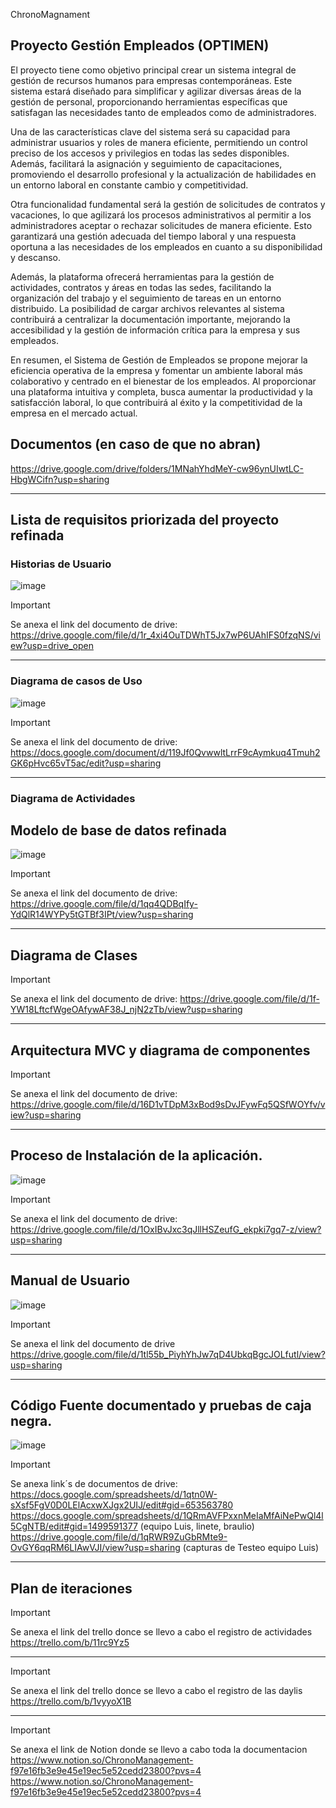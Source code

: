 ChronoMagnament
## Proyecto Gestión Empleados (OPTIMEN)
El proyecto tiene como objetivo principal crear un sistema integral de gestión de recursos humanos para empresas contemporáneas. Este sistema estará diseñado para simplificar y agilizar diversas áreas de la gestión de personal, proporcionando herramientas específicas que satisfagan las necesidades tanto de empleados como de administradores.

Una de las características clave del sistema será su capacidad para administrar usuarios y roles de manera eficiente, permitiendo un control preciso de los accesos y privilegios en todas las sedes disponibles. Además, facilitará la asignación y seguimiento de capacitaciones, promoviendo el desarrollo profesional y la actualización de habilidades en un entorno laboral en constante cambio y competitividad.

Otra funcionalidad fundamental será la gestión de solicitudes de contratos y vacaciones, lo que agilizará los procesos administrativos al permitir a los administradores aceptar o rechazar solicitudes de manera eficiente. Esto garantizará una gestión adecuada del tiempo laboral y una respuesta oportuna a las necesidades de los empleados en cuanto a su disponibilidad y descanso.

Además, la plataforma ofrecerá herramientas para la gestión de actividades, contratos y áreas en todas las sedes, facilitando la organización del trabajo y el seguimiento de tareas en un entorno distribuido. La posibilidad de cargar archivos relevantes al sistema contribuirá a centralizar la documentación importante, mejorando la accesibilidad y la gestión de información crítica para la empresa y sus empleados.

En resumen, el Sistema de Gestión de Empleados se propone mejorar la eficiencia operativa de la empresa y fomentar un ambiente laboral más colaborativo y centrado en el bienestar de los empleados. Al proporcionar una plataforma intuitiva y completa, busca aumentar la productividad y la satisfacción laboral, lo que contribuirá al éxito y la competitividad de la empresa en el mercado actual.

## Documentos (en caso de que no abran)
https://drive.google.com/drive/folders/1MNahYhdMeY-cw96ynUIwtLC-HbgWCifn?usp=sharing


----------------------------------------------------------------------------------------------------------------


## Lista de requisitos priorizada del proyecto refinada
### Historias de Usuario
![image](https://github.com/Ale0515-GG/Integradora/assets/116208731/2376125f-8898-4771-a29d-d7d0dfe2ebe1)

> [!IMPORTANT]
> Se anexa el link del documento de drive:
https://drive.google.com/file/d/1r_4xi4OuTDWhT5Jx7wP6UAhIFS0fzqNS/view?usp=drive_open
-----------------------------------------------------------------------------------------------------------------------

### Diagrama de casos de Uso
![image](https://github.com/Ale0515-GG/Integradora/assets/116208731/6015cc57-7894-4ddb-8541-718dfbdc609c)

> [!IMPORTANT]
> Se anexa el link del documento de drive:
https://docs.google.com/document/d/119Jf0QvwwltLrrF9cAymkuq4Tmuh2GK6pHvc65vT5ac/edit?usp=sharing
--------------------------------------------------------------------------------------------------------------------
### Diagrama de Actividades

## Modelo de base de datos refinada
![image](https://github.com/Ale0515-GG/Integradora/assets/116208731/480c6451-dc04-4915-bcf5-6b50c83a8ce9)


> [!IMPORTANT]
> Se anexa el link del documento de drive:
https://drive.google.com/file/d/1qq4QDBqIfy-YdQlR14WYPy5tGTBf3IPt/view?usp=sharing
-----------------------------------------------------------------------------------------------------------------------------------------------------
## Diagrama de Clases 

> [!IMPORTANT]
> Se anexa el link del documento de drive: 
https://drive.google.com/file/d/1f-YW18LftcfWgeOAfywAF38J_njN2zTb/view?usp=sharing
--------------------------------------------------------------------------------------------------------------------------------------------------------------
## Arquitectura MVC y diagrama de componentes

> [!IMPORTANT]
> Se anexa el link del documento de drive:
https://drive.google.com/file/d/16D1vTDpM3xBod9sDvJFywFq5QSfWOYfv/view?usp=sharing

-------------------------------------------------------------------------------------------------------------------------------------

## Proceso de Instalación de la aplicación.
![image](https://github.com/Ale0515-GG/Integradora/assets/116208731/1665c263-2dee-4f08-956d-f1c6adf25580)


> [!IMPORTANT]
> Se anexa el link del documento de drive:
https://drive.google.com/file/d/1OxIBvJxc3qJllHSZeufG_ekpki7gq7-z/view?usp=sharing

-----------------------------------------------------------------------------------------------------------------------------
## Manual de Usuario
![image](https://github.com/Ale0515-GG/Integradora/assets/116208731/a2ae203b-c92c-447e-9fb0-932e022b276d)

> [!IMPORTANT]
> Se anexa el link del documento de drive
https://drive.google.com/file/d/1tl55b_PiyhYhJw7qD4UbkqBgcJOLfutl/view?usp=sharing
--------------------------------------------------------------------------------------------------------------------------

## Código Fuente documentado y pruebas de caja negra.
![image](https://github.com/Ale0515-GG/Integradora/assets/116208731/ac65ca0c-5546-4bba-b8ba-8f314bf41cb1)

> [!IMPORTANT]
> Se anexa link´s de documentos de drive:
> https://docs.google.com/spreadsheets/d/1qtn0W-sXsf5FgV0D0LElAcxwXJgx2UIJ/edit#gid=653563780
> https://docs.google.com/spreadsheets/d/1QRmAVFPxxnMeIaMfAiNePwQl4l5CgNTB/edit#gid=1499591377 (equipo Luis, linete, braulio)
> https://drive.google.com/file/d/1qRWR9ZuGbRMte9-OvGY6qqRM6LIAwVJI/view?usp=sharing (capturas de Testeo equipo Luis)
-------------------------------------------------------------------------------------------------------------------------

## Plan de iteraciones
> [!IMPORTANT]
> Se anexa el link del trello donce se llevo a cabo el registro de actividades
https://trello.com/b/11rc9Yz5

---------------------------------------------------------------------------------------------------------------
> [!IMPORTANT]
> Se anexa el link del trello donce se llevo a cabo el registro de las daylis
https://trello.com/b/1vyyoX1B

--------------------------------------------------------------------------------------------------------------
> [!IMPORTANT]
> Se anexa el link de Notion donde se llevo a cabo toda la documentacion
> https://www.notion.so/ChronoManagement-f97e16fb3e9e45e19ec5e52cedd23800?pvs=4
> https://www.notion.so/ChronoManagement-f97e16fb3e9e45e19ec5e52cedd23800?pvs=4
